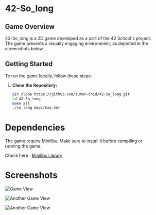 # 42-So_long

## Game Overview

42-So_long is a 2D game developed as a part of the 42 School's project. The game presents a visually engaging environment, as depicted in the screenshots below.

## Getting Started

To run the game locally, follow these steps:

1. **Clone the Repository:**
   ```bash
   git clone https://github.com/sumon-ohid/42-So_long.git
   cd 42-So_long
   make all
   ./so_long maps/map.ber


# Dependencies

The game require Minilibx. Make sure to install it before compiling or running the game.

Check here : [Minilibx Library](https://github.com/42Paris/minilibx-linux)

# Screenshots

![Game View](https://github.com/sumon-ohid/42-So_long/assets/117649754/a812b08f-a510-4e12-be21-6acb97983beb)

![Another Game View](https://github.com/sumon-ohid/42-So_long/assets/117649754/88382298-8740-4c5c-b59a-6629add58419)

![Another Game View](https://github.com/sumon-ohid/42-So_long/assets/117649754/4d26dd01-919a-4e82-a2a5-44411bc96006)

